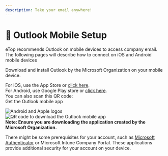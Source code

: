 ```yaml
---
description: Take your email anywhere!
---
```


# 📱 Outlook Mobile Setup

eTop recommends Outlook on mobile devices to access company email. The following pages will describe how to connect on iOS and Android mobile devices

Download and install Outlook by the Microsoft Organization on your mobile device.

For iOS, use the App Store or [click here](https://go.microsoft.com/fwlink/p/?LinkID=733936\&clcid=0x409\&culture=en-us\&country=us). \
For Android, use Google Play store or [click here](https://go.microsoft.com/fwlink/p/?LinkID=733934\&clcid=0x409\&culture=en-us\&country=us).\
You can also scan this QR code:\
Get the Outlook mobile app

![Android and Apple logos](https://cdn-dynmedia-1.microsoft.com/is/image/microsoftcorp/icons\_0\_RE4DSNF?resMode=sharp2\&op\_usm=1.5,0.65,15,0\&wid=77\&hei=40\&qlt=100\&fmt=png-alpha\&fit=constrain)\
![QR code to download the Outlook mobile app](https://cdn-dynmedia-1.microsoft.com/is/image/microsoftcorp/outlook-qrcode?resMode=sharp2\&op\_usm=1.5,0.65,15,0\&wid=200\&hei=200\&qlt=100\&fit=constrain)\
**Note: Ensure you are downloading the application created by the Microsoft Organization.**

There might be some prerequisites for your account, such as [Microsoft Authenticator](../../microsoft-authenticator/) or Microsoft Intune Company Portal. These applications provide additional security for your account on your device.&#x20;





